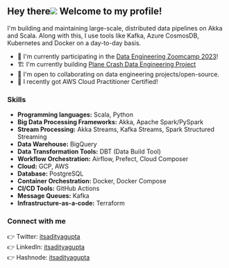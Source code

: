 ## Hey there![](https://user-images.githubusercontent.com/18350557/176309783-0785949b-9127-417c-8b55-ab5a4333674e.gif) Welcome to my profile!

I'm building and maintaining large-scale, distributed data pipelines on Akka and Scala. Along with this, I use tools like Kafka, Azure CosmosDB, Kubernetes and Docker on a day-to-day basis.

* 🧠  I'm currently participating in the [Data Engineering Zoomcamp 2023](https://github.com/DataTalksClub/data-engineering-zoomcamp)!
* 🏗️ I'm currently building [Plane Crash Data Engineering Project](https://github.com/itsadityagupta/plane-crash-de-project)
* 👋 I'm open to collaborating on data engineering projects/open-source.
* 🎉 I recently got AWS Cloud Practitioner Certified!

### Skills

* **Programming languages:** Scala, Python
* **Big Data Processing Frameworks:** Akka, Apache Spark/PySpark
* **Stream Processing:** Akka Streams, Kafka Streams, Spark Structured Streaming
* **Data Warehouse:** BigQuery
* **Data Transformation Tools:** DBT (Data Build Tool)
* **Workflow Orchestration:** Airflow, Prefect, Cloud Composer
* **Cloud:** GCP, AWS
* **Database:** PostgreSQL
* **Container Orchestration:** Docker, Docker Compose
* **CI/CD Tools:** GitHub Actions
* **Message Queues:** Kafka
* **Infrastructure-as-a-code:** Terraform

### Connect with me

👉 Twitter: [itsadityagupta](https://twitter.com/itsadityagupta)<br>
👉 LinkedIn: [itsadityagupta](https://linkedin.com/in/itsadityagupta)<br>
👉 Hashnode: [itsadityagupta](https://itsadityagupta.hashnode.dev/)

